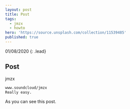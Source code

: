 ```yaml
---
layout: post
title: Post
tags:
  - jmzx
  - howto
hero: 'https://source.unsplash.com/collection/11539485'
published: true
---
```

01/08/2020
{: .lead}
## Post
jmzx
```markdown
www.soundcloud/jmzx
Really easy.
```
As you can see this post.
